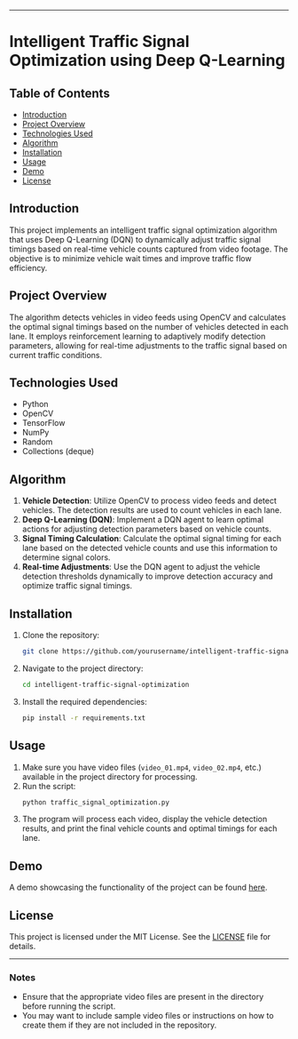 
---

# Intelligent Traffic Signal Optimization using Deep Q-Learning

## Table of Contents
- [Introduction](#introduction)
- [Project Overview](#project-overview)
- [Technologies Used](#technologies-used)
- [Algorithm](#algorithm)
- [Installation](#installation)
- [Usage](#usage)
- [Demo](#demo)
- [License](#license)

## Introduction
This project implements an intelligent traffic signal optimization algorithm that uses Deep Q-Learning (DQN) to dynamically adjust traffic signal timings based on real-time vehicle counts captured from video footage. The objective is to minimize vehicle wait times and improve traffic flow efficiency.

## Project Overview
The algorithm detects vehicles in video feeds using OpenCV and calculates the optimal signal timings based on the number of vehicles detected in each lane. It employs reinforcement learning to adaptively modify detection parameters, allowing for real-time adjustments to the traffic signal based on current traffic conditions.

## Technologies Used
- Python
- OpenCV
- TensorFlow
- NumPy
- Random
- Collections (deque)

## Algorithm
1. **Vehicle Detection**: Utilize OpenCV to process video feeds and detect vehicles. The detection results are used to count vehicles in each lane.
2. **Deep Q-Learning (DQN)**: Implement a DQN agent to learn optimal actions for adjusting detection parameters based on vehicle counts.
3. **Signal Timing Calculation**: Calculate the optimal signal timing for each lane based on the detected vehicle counts and use this information to determine signal colors.
4. **Real-time Adjustments**: Use the DQN agent to adjust the vehicle detection thresholds dynamically to improve detection accuracy and optimize traffic signal timings.

## Installation
1. Clone the repository:
   ```bash
   git clone https://github.com/yourusername/intelligent-traffic-signal-optimization.git
   ```
2. Navigate to the project directory:
   ```bash
   cd intelligent-traffic-signal-optimization
   ```
3. Install the required dependencies:
   ```bash
   pip install -r requirements.txt
   ```

## Usage
1. Make sure you have video files (`video_01.mp4`, `video_02.mp4`, etc.) available in the project directory for processing.
2. Run the script:
   ```bash
   python traffic_signal_optimization.py
   ```
3. The program will process each video, display the vehicle detection results, and print the final vehicle counts and optimal timings for each lane.

## Demo
A demo showcasing the functionality of the project can be found [here](link-to-your-demo).

## License
This project is licensed under the MIT License. See the [LICENSE](LICENSE) file for details.

---

### Notes
- Ensure that the appropriate video files are present in the directory before running the script.
- You may want to include sample video files or instructions on how to create them if they are not included in the repository.
